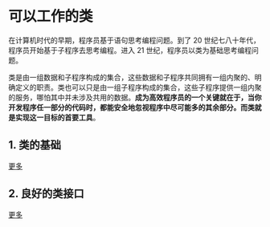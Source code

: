 # 可以工作的类

在计算机时代的早期，程序员基于语句思考编程问题。到了 20 世纪七八十年代，程序员开始基于子程序去思考编程。进入 21 世纪，程序员以类为基础思考编程问题。

类是由一组数据和子程序构成的集合，这些数据和子程序共同拥有一组内聚的、明确定义的职责。类也可以只是由一组子程序构成的集合，这些子程序提供一组内聚的服务，哪怕其中并未涉及共用的数据。**成为高效程序员的一个关键就在于，当你开发程序任一部分的代码时，都能安全地忽视程序中尽可能多的其余部分。而类就是实现这一目标的首要工具**。

## 1. 类的基础

[更多](./01ClassFoundations.md)

## 2. 良好的类接口

[更多](./02GoodClassInterfaces.md)